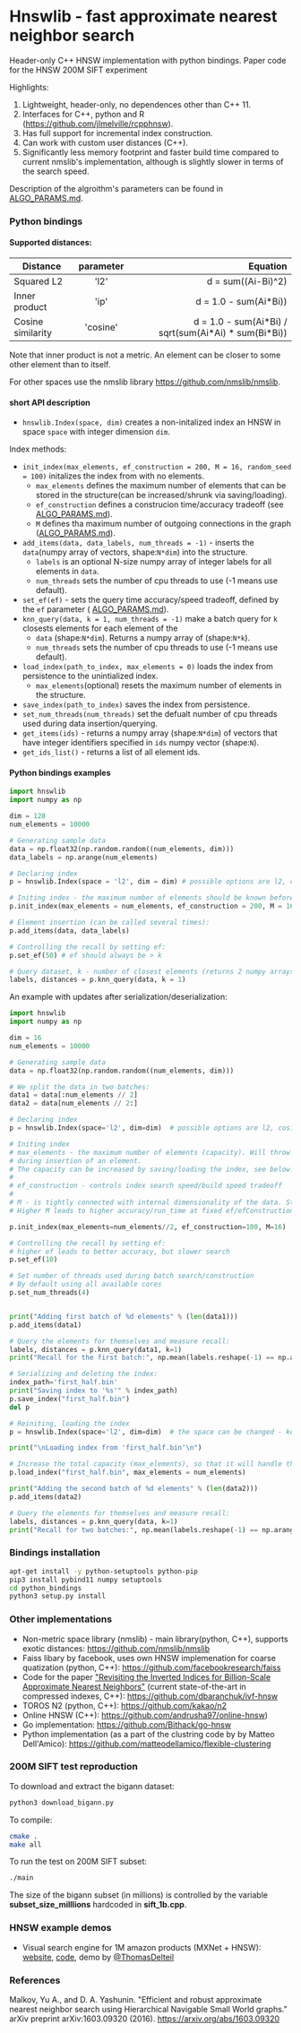 # Hnswlib - fast approximate nearest neighbor search
Header-only C++ HNSW implementation with python bindings. Paper code for the HNSW 200M SIFT experiment

Highlights:
1) Lightweight, header-only, no dependences other than C++ 11.
2) Interfaces for C++, python and R (https://github.com/jlmelville/rcpphnsw).
3) Has full support for incremental index construction.
4) Can work with custom user distances (C++). 
5) Significantly less memory footprint and faster build time compared to current nmslib's implementation, although is slightly slower in terms of the search speed.

Description of the algroithm's parameters can be found in [ALGO_PARAMS.md](ALGO_PARAMS.md).


### Python bindings

#### Supported distances:

| Distance         | parameter       | Equation                |
| -------------    |:---------------:| -----------------------:|
|Squared L2        |'l2'             | d = sum((Ai-Bi)^2)      |
|Inner product     |'ip'             | d = 1.0 - sum(Ai\*Bi))  |
|Cosine similarity |'cosine'         | d = 1.0 - sum(Ai\*Bi) / sqrt(sum(Ai\*Ai) * sum(Bi\*Bi))|

Note that inner product is not a metric. An element can be closer to some other element than to itself.

For other spaces use the nmslib library https://github.com/nmslib/nmslib. 

#### short API description
* ```hnswlib.Index(space, dim)``` creates a non-initalized index an HNSW in space ```space``` with integer dimension ```dim```.

Index methods:
* ```init_index(max_elements, ef_construction = 200, M = 16, random_seed = 100)``` initalizes the index from with no elements. 
    * ```max_elements``` defines the maximum number of elements that can be stored in the structure(can be increased/shrunk via saving/loading).
    * ```ef_construction``` defines a construcion time/accuracy tradeoff (see [ALGO_PARAMS.md](ALGO_PARAMS.md)).
    * ```M``` defines tha maximum number of outgoing connections in the graph ([ALGO_PARAMS.md](ALGO_PARAMS.md)).
* ```add_items(data, data_labels, num_threads = -1)``` - inserts the ```data```(numpy array of vectors, shape:```N*dim```) into the structure. 
    * ```labels``` is an optional N-size numpy array of integer labels for all elements in ```data```.
    * ```num_threads``` sets the number of cpu threads to use (-1 means use default).
* ```set_ef(ef)``` - sets the query time accuracy/speed tradeoff, defined by the ```ef``` parameter (
[ALGO_PARAMS.md](ALGO_PARAMS.md)).
* ```knn_query(data, k = 1, num_threads = -1)``` make a batch query for ```k``` closests elements for each element of the 
    * ```data``` (shape:```N*dim```). Returns a numpy array of (shape:```N*k```).
    * ```num_threads``` sets the number of cpu threads to use (-1 means use default).
* ```load_index(path_to_index, max_elements = 0)``` loads the index from persistence to the unintialized index.
    * ```max_elements```(optional) resets the maximum number of elements in the structure.  
* ```save_index(path_to_index)``` saves the index from persistence.
* ```set_num_threads(num_threads)``` set the defualt number of cpu threads used during data insertion/querying.  
* ```get_items(ids)``` - returns a numpy array (shape:```N*dim```) of vectors that have integer identifiers specified in ```ids``` numpy vector (shape:```N```).  
* ```get_ids_list()```  - returns a list of all element ids.

   
        
        
  
#### Python bindings examples
```python
import hnswlib
import numpy as np

dim = 128
num_elements = 10000

# Generating sample data
data = np.float32(np.random.random((num_elements, dim)))
data_labels = np.arange(num_elements)

# Declaring index
p = hnswlib.Index(space = 'l2', dim = dim) # possible options are l2, cosine or ip

# Initing index - the maximum number of elements should be known beforehand
p.init_index(max_elements = num_elements, ef_construction = 200, M = 16)

# Element insertion (can be called several times):
p.add_items(data, data_labels)

# Controlling the recall by setting ef:
p.set_ef(50) # ef should always be > k

# Query dataset, k - number of closest elements (returns 2 numpy arrays)
labels, distances = p.knn_query(data, k = 1)

```
An example with updates after serialization/deserialization:
```python
import hnswlib
import numpy as np

dim = 16
num_elements = 10000

# Generating sample data
data = np.float32(np.random.random((num_elements, dim)))

# We split the data in two batches:
data1 = data[:num_elements // 2]
data2 = data[num_elements // 2:]

# Declaring index
p = hnswlib.Index(space='l2', dim=dim)  # possible options are l2, cosine or ip

# Initing index
# max_elements - the maximum number of elements (capacity). Will throw an exception if exceeded
# during insertion of an element.
# The capacity can be increased by saving/loading the index, see below.
#
# ef_construction - controls index search speed/build speed tradeoff
#
# M - is tightly connected with internal dimensionality of the data. Strongly affects the memory consumption (~M)
# Higher M leads to higher accuracy/run_time at fixed ef/efConstruction

p.init_index(max_elements=num_elements//2, ef_construction=100, M=16)

# Controlling the recall by setting ef:
# higher ef leads to better accuracy, but slower search
p.set_ef(10)

# Set number of threads used during batch search/construction
# By default using all available cores
p.set_num_threads(4)


print("Adding first batch of %d elements" % (len(data1)))
p.add_items(data1)

# Query the elements for themselves and measure recall:
labels, distances = p.knn_query(data1, k=1)
print("Recall for the first batch:", np.mean(labels.reshape(-1) == np.arange(len(data1))), "\n")

# Serializing and deleting the index:
index_path='first_half.bin'
print("Saving index to '%s'" % index_path)
p.save_index("first_half.bin")
del p

# Reiniting, loading the index
p = hnswlib.Index(space='l2', dim=dim)  # the space can be changed - keeps the data, alters the distance function.

print("\nLoading index from 'first_half.bin'\n")

# Increase the total capacity (max_elements), so that it will handle the new data
p.load_index("first_half.bin", max_elements = num_elements)

print("Adding the second batch of %d elements" % (len(data2)))
p.add_items(data2)

# Query the elements for themselves and measure recall:
labels, distances = p.knn_query(data, k=1)
print("Recall for two batches:", np.mean(labels.reshape(-1) == np.arange(len(data))), "\n")


```

### Bindings installation
```bash
apt-get install -y python-setuptools python-pip
pip3 install pybind11 numpy setuptools
cd python_bindings
python3 setup.py install
```

### Other implementations
* Non-metric space library (nmslib) - main library(python, C++), supports exotic distances: https://github.com/nmslib/nmslib
* Faiss libary by facebook, uses own HNSW  implemenation for coarse quatization (python, C++):
https://github.com/facebookresearch/faiss
* Code for the paper 
["Revisiting the Inverted Indices for Billion-Scale Approximate Nearest Neighbors"](https://arxiv.org/abs/1802.02422) 
(current state-of-the-art in compressed indexes, C++):
https://github.com/dbaranchuk/ivf-hnsw
* TOROS N2 (python, C++): https://github.com/kakao/n2 
* Online HNSW (C++): https://github.com/andrusha97/online-hnsw) 
* Go implementation: https://github.com/Bithack/go-hnsw
* Python implementation (as a part of the clustring code by by Matteo Dell'Amico): https://github.com/matteodellamico/flexible-clustering 


### 200M SIFT test reproduction 
To download and extract the bigann dataset:
```bash
python3 download_bigann.py
```
To compile:
```bash
cmake .
make all
```

To run the test on 200M SIFT subset:
```bash
./main
```

The size of the bigann subset (in millions) is controlled by the variable **subset_size_milllions** hardcoded in **sift_1b.cpp**.

### HNSW example demos

- Visual search engine for 1M amazon products (MXNet + HNSW): [website](https://thomasdelteil.github.io/VisualSearch_MXNet/), [code](https://github.com/ThomasDelteil/VisualSearch_MXNet), demo by [@ThomasDelteil](https://github.com/ThomasDelteil)

### References

Malkov, Yu A., and D. A. Yashunin. "Efficient and robust approximate nearest neighbor search using Hierarchical Navigable Small World graphs." arXiv preprint arXiv:1603.09320 (2016). https://arxiv.org/abs/1603.09320
